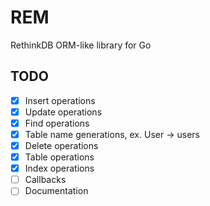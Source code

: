 # REM

RethinkDB ORM-like library for Go

## TODO

- [x] Insert operations
- [x] Update operations
- [x] Find operations
- [x] Table name generations, ex. User -> users
- [x] Delete operations
- [x] Table operations
- [x] Index operations
- [ ] Callbacks
- [ ] Documentation
